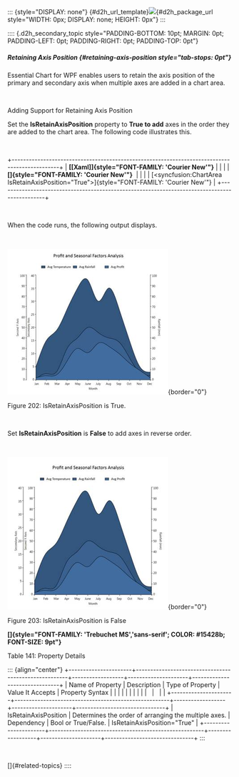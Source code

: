 ::: {style="DISPLAY: none"}
[](ms-xhelp:///?Id=d2h_url_template){#d2h_url_template}![](!package_url!){#d2h_package_url style="WIDTH: 0px; DISPLAY: none; HEIGHT: 0px"}
:::

:::: {.d2h_secondary_topic style="PADDING-BOTTOM: 10pt; MARGIN: 0pt; PADDING-LEFT: 0pt; PADDING-RIGHT: 0pt; PADDING-TOP: 0pt"}
##### Retaining Axis Position {#retaining-axis-position style="tab-stops: 0pt"}

Essential Chart for WPF enables users to retain the axis position of the primary and secondary axis when multiple axes are added in a chart area.

 

Adding Support for Retaining Axis Position

Set the **IsRetainAxisPosition** property to **True to add** axes in the order they are added to the chart area. The following code illustrates this. 

 

+----------------------------------------------------------------------------------------------+
| **[\[Xaml\]]{style="FONT-FAMILY: 'Courier New'"}**                                           |
|                                                                                              |
| **[]{style="FONT-FAMILY: 'Courier New'"}**                                                   |
|                                                                                              |
| [\<syncfusion:ChartArea IsRetainAxisPosition=\"True\"\>]{style="FONT-FAMILY: 'Courier New'"} |
+----------------------------------------------------------------------------------------------+

 

When the code runs, the following output displays.

 

![](ImagesExt/image81_211.jpg){border="0"}

Figure 202: IsRetainAxisPosition is True.

 

Set **IsRetainAxisPosition** is **False** to add axes in reverse order.

 

![](ImagesExt/image81_212.jpg){border="0"}

Figure 203: IsRetainAxisPosition is False

**[]{style="FONT-FAMILY: 'Trebuchet MS','sans-serif'; COLOR: #15428b; FONT-SIZE: 9pt"}** 

Table 141: Property Details

::: {align="center"}
+----------------------+------------------------------------------------------+------------------+---------------------+-------------------------------+
| Name of Property     | Description                                          | Type of Property | Value It Accepts    | Property Syntax               |
|                      |                                                      |                  |                     |                               |
|                      |                                                      |                  |                     |                               |
+----------------------+------------------------------------------------------+------------------+---------------------+-------------------------------+
| IsRetainAxisPosition | Determines the order of arranging the multiple axes. | Dependency       | Bool or True/False. | IsRetainAxisPosition=\"True\" |
+----------------------+------------------------------------------------------+------------------+---------------------+-------------------------------+
:::

 

[]{#related-topics}
::::
